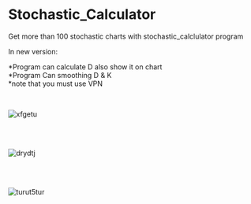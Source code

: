 # Stochastic_Calculator

Get more than 100 stochastic charts with stochastic_calclulator program


In new version:

*Program can calculate D also show it on chart
<br>
*Program Can smoothing D & K
<br>
*note that you must use VPN

<br>


![xfgetu](https://user-images.githubusercontent.com/37404187/124136236-d0a11080-da99-11eb-98a1-15f15409e0fa.PNG)

<br>
<br>


![drydtj](https://user-images.githubusercontent.com/37404187/124136336-f1696600-da99-11eb-8b9f-21da195b63b0.PNG)

<br>
<br>

![turut5tur](https://user-images.githubusercontent.com/37404187/124136410-ff1eeb80-da99-11eb-8aba-7ec2adbfeb1e.PNG)

<br>
<br>

